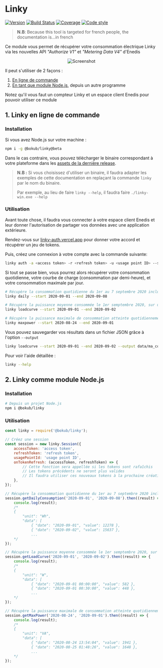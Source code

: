 # Linky

[![Version][version-src]][version-href]
[![Build Status][build-src]][build-href]
[![Coverage][coverage-src]][coverage-href]
[![Code style][style-src]][style-href]

> **N.B**: Because this tool is targeted for french people, the documentation is...in french

Ce module vous permet de récupérer votre consommation électrique Linky via les nouvelles API _"Authorize V1"_ et _"Metering Data V4"_ d'Enedis

<p align="center">
  <img src="https://user-images.githubusercontent.com/17952318/93326183-b5ba2400-f818-11ea-85cf-c278a1e32b58.gif" alt="Screenshot">
</p>

Il peut s'utiliser de 2 façons :

1. [En ligne de commande](#1-linky-en-ligne-de-commande)
2. [En tant que module Node.js](#2-linky-comme-module-nodejs), depuis un autre programme

Notez qu'il vous faut un compteur Linky et un espace client Enedis pour pouvoir utiliser ce module

## 1. Linky en ligne de commande

### Installation

Si vous avez Node.js sur votre machine :

```bash
npm i -g @bokub/linky@beta
```

Dans le cas contraire, vous pouvez télécharger le binaire correspondant à votre plateforme dans les [assets de la dernière release](https://github.com/bokub/linky/releases).

> **N.B :** Si vous choisissez d'utiliser un binaire, il faudra adapter les exemples de cette documentation en replaçant la commande `linky` par le nom du binaire.
>
> Par exemple, au lieu de faire `linky --help`, il faudra faire `./linky-win.exe --help`

### Utilisation

Avant toute chose, il faudra vous connecter à votre espace client Enedis et leur donner l'autorisation de partager vos données avec une application extérieure.

Rendez-vous sur [linky-auth.vercel.app](https://linky-auth.vercel.app) pour donner votre accord et récupérer un jeu de tokens.

Puis, créez une connexion à votre compte avec la commande suivante:

```bash
linky auth -a <access token> -r <refresh token> -u <usage point ID> --sandbox
```

Si tout se passe bien, vous pourrez alors récupérer votre consommation quotidienne, votre courbe de charge (consommation par demi-heure), et votre consommation maximale par jour.

```bash
# Récupère la consommation quotidienne du 1er au 7 septembre 2020 inclus
linky daily --start 2020-09-01 --end 2020-09-08

# Récupère la puissance moyenne consommée le 1er semptembre 2020, sur un intervalle de 30 min
linky loadcurve --start 2020-09-01 --end 2020-09-02

# Récupère la puissance maximale de consommation atteinte quotidiennement du 24 au 31 août inclus
linky maxpower --start 2020-08-24 --end 2020-09-01
```

Vous pouvez sauvegarder vos résultats dans un fichier JSON grâce à l'option `--output`

```bash
linky loadcurve --start 2020-09-01 --end 2020-09-02 --output data/ma_conso.json
```

Pour voir l'aide détaillée :

```bash
linky --help
```

## 2. Linky comme module Node.js

### Installation

```bash
# Depuis un projet Node.js
npm i @bokub/linky
```

### Utilisation

```js
const linky = require('@bokub/linky');

// Créez une session
const session = new linky.Session({
    accessToken: 'access token',
    refreshToken: 'refresh token',
    usagePointId: 'usage point ID',
    onTokenRefresh: (accessToken, refreshToken) => {
        // Cette fonction sera appellée si les tokens sont rafaîchis
        // Les tokens précédents ne seront plus valides
        // Il faudra utiliser ces nouveaux tokens à la prochaine création de session
    },
});

// Récupère la consommation quotidienne du 1er au 7 septembre 2020 inclus
session.getDailyConsumption('2020-09-01', '2020-09-08').then((result) => {
    console.log(result);
    /*
    {
        "unit": "Wh",
        "data": [
            { "date": "2020-09-01", "value": 12278 },
            { "date": "2020-09-02", "value": 15637 },
            ...
    */
});

// Récupère la puissance moyenne consommée le 1er semptembre 2020, sur un intervalle de 30 min
session.getLoadCurve('2020-09-01', '2020-09-02').then((result) => {
    console.log(result);
    /*
    {
        "unit": "W",
        "data": [
            { "date": "2020-09-01 00:00:00", "value": 582 },
            { "date": "2020-09-01 00:30:00", "value": 448 },
            ...
    */
});

// Récupère la puissance maximale de consommation atteinte quotidiennement du 24 au 31 août inclus
session.getMaxPower('2020-08-24', '2020-09-01').then((result) => {
    console.log(result);
    /*
    {
        "unit": "VA",
        "data": [
            { "date": "2020-08-24 13:54:04", "value": 1941 },
            { "date": "2020-08-25 01:48:26", "value": 1648 },
            ...
    */
});
```

[build-src]: https://flat.badgen.net/travis/bokub/linky
[build-href]: https://travis-ci.org/bokub/linky
[version-src]: https://runkit.io/bokub/npm-version/branches/master/%40bokub%2Flinky?style=flat
[version-href]: https://www.npmjs.com/package/@bokub/linky
[coverage-src]: https://flat.badgen.net/codecov/c/github/bokub/linky
[coverage-href]: https://codecov.io/gh/bokub/linky
[style-src]: https://flat.badgen.net/badge/code%20style/prettier/ff69b4
[style-href]: https://github.com/prettier/prettier
